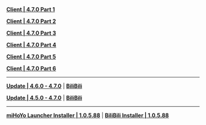 **[Client | 4.7.0  Part 1](https://autopatchcn.yuanshen.com/client_app/download/pc_zip/20240524181110_KeC850jf18J0oRII/YuanShen_4.7.0.zip.001)**

**[Client | 4.7.0  Part 2](https://autopatchcn.yuanshen.com/client_app/download/pc_zip/20240524181110_KeC850jf18J0oRII/YuanShen_4.7.0.zip.002)**

**[Client | 4.7.0  Part 3](https://autopatchcn.yuanshen.com/client_app/download/pc_zip/20240524181110_KeC850jf18J0oRII/YuanShen_4.7.0.zip.003)**

**[Client | 4.7.0  Part 4](https://autopatchcn.yuanshen.com/client_app/download/pc_zip/20240524181110_KeC850jf18J0oRII/YuanShen_4.7.0.zip.004)**

**[Client | 4.7.0  Part 5](https://autopatchcn.yuanshen.com/client_app/download/pc_zip/20240524181110_KeC850jf18J0oRII/YuanShen_4.7.0.zip.005)**

**[Client | 4.7.0  Part 6](https://autopatchcn.yuanshen.com/client_app/download/pc_zip/20240524181110_KeC850jf18J0oRII/YuanShen_4.7.0.zip.006)**

---

**[Update | 4.6.0 - 4.7.0](https://autopatchcn.yuanshen.com/client_app/update/hk4e_cn/18/game_4.6.0_4.7.0_hdiff_xrMCwjTting6IubX.zip)** | **[BiliBili](https://autopatchcn.yuanshen.com/client_app/update/hk4e_cn/17/game_4.6.0_4.7.0_hdiff_8grAkfyz3i0YLJ9T.zip)**

**[Update | 4.5.0 - 4.7.0](https://autopatchcn.yuanshen.com/client_app/update/hk4e_cn/18/game_4.5.0_4.7.0_hdiff_Dgw4Eo0AxTXNq9Jk.zip)** | **[BiliBili](https://autopatchcn.yuanshen.com/client_app/update/hk4e_cn/17/game_4.5.0_4.7.0_hdiff_CMAl5kKuPaQWSmiz.zip)**

---

**[miHoYo Launcher Installer | 1.0.5.88](https://autopatchcn.yuanshen.com/client_app/download/launcher/20240513153024_R4Y2Siji8AadjI0Q/mihoyo/yuanshen_setup_202405121226.exe)** | **[BiliBili Installer | 1.0.5.88](https://autopatchcn.yuanshen.com/client_app/download/launcher/20240521205946_NvT7HUtZB50s99AJ/bilibili/yuanshen_setup_202405212026.exe)**